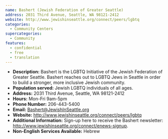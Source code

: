 ```yaml
---
name: Bashert (Jewish Federation of Greater Seattle)
address: 2031 Third Avenue, Seattle, WA 98121-2412
website: http://www.jewishinseattle.org/connect/peers/lgbtq
categories:
  - Community Centers
supercategories:
  - Community
features:
  - confidential
  - free
  - translation
---
```

- **Description:** Bashert is the LGBTQ Initiative of the Jewish Federation of Greater Seattle. Bashert reaches out to LGBTQ Jews in Seattle in order to build a stronger, more inclusive Jewish community.
- **Population served:** Jewish LGBTQ individuals of all ages.
- **Address:** 2031 Third Avenue, Seattle, WA 98121-2412
- **Hours:** Mon-Fri 9am-5pm
- **Phone Number:** 206-443-5400
- **Email:** Bashert@JewishInSeattle.org
- **Website:** <http://www.jewishinseattle.org/connect/peers/lgbtq>
- **Additional Information:** Sign-up here to receive the Bashert newsletter: <http://www.jewishinseattle.org/connect/enews-signup>.
- **Non-English Services Available:** Hebrew

